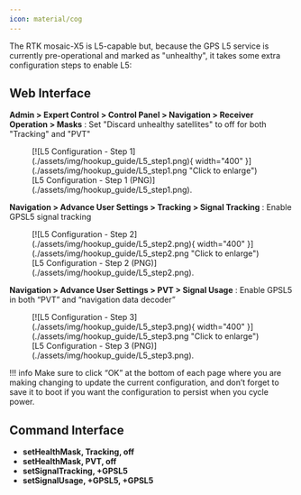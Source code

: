 ```yaml
---
icon: material/cog
---
```


The RTK mosaic-X5 is L5-capable but, because the GPS L5 service is currently pre-operational and marked as "unhealthy", it takes some extra configuration steps to enable L5:

## Web Interface

**Admin > Expert Control > Control Panel > Navigation > Receiver Operation > Masks** : Set "Discard unhealthy satellites" to off for both "Tracking" and "PVT"

<figure markdown>
[![L5 Configuration - Step 1](./assets/img/hookup_guide/L5_step1.png){ width="400" }](./assets/img/hookup_guide/L5_step1.png "Click to enlarge")
<figcaption markdown>
[L5 Configuration - Step 1 (PNG)](./assets/img/hookup_guide/L5_step1.png).
</figcaption>
</figure>

**Navigation > Advance User Settings > Tracking > Signal Tracking** : Enable GPSL5 signal tracking

<figure markdown>
[![L5 Configuration - Step 2](./assets/img/hookup_guide/L5_step2.png){ width="400" }](./assets/img/hookup_guide/L5_step2.png "Click to enlarge")
<figcaption markdown>
[L5 Configuration - Step 2 (PNG)](./assets/img/hookup_guide/L5_step2.png).
</figcaption>
</figure>

**Navigation > Advance User Settings > PVT > Signal Usage** : Enable GPSL5 in both “PVT” and “navigation data decoder”

<figure markdown>
[![L5 Configuration - Step 3](./assets/img/hookup_guide/L5_step3.png){ width="400" }](./assets/img/hookup_guide/L5_step3.png "Click to enlarge")
<figcaption markdown>
[L5 Configuration - Step 3 (PNG)](./assets/img/hookup_guide/L5_step3.png).
</figcaption>
</figure>

!!! info
    Make sure to click “OK” at the bottom of each page where you are making changing to update the current configuration, and don’t forget to save it to boot if you want the configuration to persist when you cycle power.

## Command Interface

* **setHealthMask, Tracking, off**
* **setHealthMask, PVT, off**
* **setSignalTracking, +GPSL5**
* **setSignalUsage, +GPSL5, +GPSL5**

